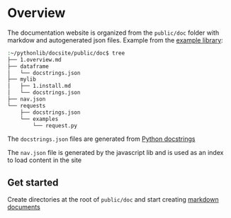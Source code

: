 # Overview

The documentation website is organized from the `public/doc` folder with
markdow and autogenerated json files. Example from the <a href="https://github.com/synw/docdundee/tree/main/example/pythonlib" target="_blank">example library</a>:

```bash
:~/pythonlib/docsite/public/doc$ tree
├── 1.overview.md
├── dataframe
│   └── docstrings.json
├── mylib
│   ├── 1.install.md
│   └── docstrings.json
├── nav.json
└── requests
    ├── docstrings.json
    └── examples
        └── request.py
```

The `docstrings.json` files are generated from <a href="javascript:openLink('/python/get_started/parse_docstrings')">Python docstrings</a>

The `nav.json` file is generated by the javascript lib and is used as an index to load content in the site

## Get started

Create directories at the root of `public/doc` and start creating
<a href="javascript:openLink('/frontend/get_started/markdown')">markdown documents</a>